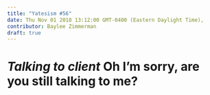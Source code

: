 ```yaml
---
title: "Yatesism #56"
date: Thu Nov 01 2018 13:12:00 GMT-0400 (Eastern Daylight Time),
contributor: Baylee Zimmerman
draft: true
---
```

# *Talking to client* Oh I’m sorry, are you still talking to me?
